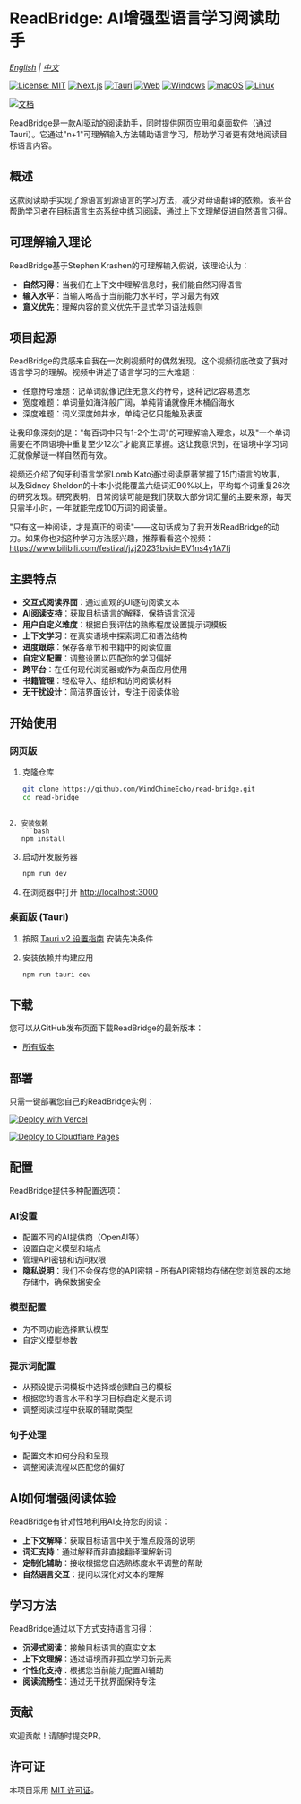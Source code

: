 # ReadBridge: AI增强型语言学习阅读助手

*[English](./README.md) | [中文](./README.zh-CN.md)*

[![License: MIT](https://img.shields.io/badge/License-MIT-yellow.svg)](https://opensource.org/licenses/MIT) [![Next.js](https://img.shields.io/badge/Next.js-black?logo=next.js&logoColor=white)](https://nextjs.org/) [![Tauri](https://img.shields.io/badge/Tauri-24C8D8?logo=tauri&logoColor=white)](https://tauri.app/) [![Web](https://img.shields.io/badge/-Web-blue)](https://nextjs.org/) [![Windows](https://img.shields.io/badge/平台-Windows-blue?logo=windows&logoColor=white)](https://tauri.app/) [![macOS](https://img.shields.io/badge/平台-macOS-blue?logo=apple&logoColor=white)](https://tauri.app/) [![Linux](https://img.shields.io/badge/平台-Linux-blue?logo=linux&logoColor=white)](https://tauri.app/)

[![文档](https://img.shields.io/badge/文档-docs.readbridge.cc-blue)](https://docs.readbridge.cc/)

ReadBridge是一款AI驱动的阅读助手，同时提供网页应用和桌面软件（通过Tauri）。它通过"n+1"可理解输入方法辅助语言学习，帮助学习者更有效地阅读目标语言内容。

## 概述

这款阅读助手实现了源语言到源语言的学习方法，减少对母语翻译的依赖。该平台帮助学习者在目标语言生态系统中练习阅读，通过上下文理解促进自然语言习得。

## 可理解输入理论

ReadBridge基于Stephen Krashen的可理解输入假说，该理论认为：

- **自然习得**：当我们在上下文中理解信息时，我们能自然习得语言
- **输入水平**：当输入略高于当前能力水平时，学习最为有效
- **意义优先**：理解内容的意义优先于显式学习语法规则

## 项目起源

ReadBridge的灵感来自我在一次刷视频时的偶然发现，这个视频彻底改变了我对语言学习的理解。视频中讲述了语言学习的三大难题：

- 任意符号难题：记单词就像记住无意义的符号，这种记忆容易遗忘
- 宽度难题：单词量如海洋般广阔，单纯背诵就像用木桶舀海水
- 深度难题：词义深度如井水，单纯记忆只能触及表面

让我印象深刻的是："每百词中只有1-2个生词"的可理解输入理念，以及"一个单词需要在不同语境中重复至少12次"才能真正掌握。这让我意识到，在语境中学习词汇就像解谜一样自然而有效。

视频还介绍了匈牙利语言学家Lomb Kato通过阅读原著掌握了15门语言的故事，以及Sidney Sheldon的十本小说能覆盖六级词汇90%以上，平均每个词重复26次的研究发现。研究表明，日常阅读可能是我们获取大部分词汇量的主要来源，每天只需半小时，一年就能完成100万词的阅读量。

"只有这一种阅读，才是真正的阅读"——这句话成为了我开发ReadBridge的动力。如果你也对这种学习方法感兴趣，推荐看看这个视频：https://www.bilibili.com/festival/jzj2023?bvid=BV1ns4y1A7fj

## 主要特点

- **交互式阅读界面**：通过直观的UI逐句阅读文本
- **AI阅读支持**：获取目标语言的解释，保持语言沉浸
- **用户自定义难度**：根据自我评估的熟练程度设置提示词模板
- **上下文学习**：在真实语境中探索词汇和语法结构
- **进度跟踪**：保存各章节和书籍中的阅读位置
- **自定义配置**：调整设置以匹配你的学习偏好
- **跨平台**：在任何现代浏览器或作为桌面应用使用
- **书籍管理**：轻松导入、组织和访问阅读材料
- **无干扰设计**：简洁界面设计，专注于阅读体验

## 开始使用

### 网页版

1. 克隆仓库
   ```bash
   git clone https://github.com/WindChimeEcho/read-bridge.git
   cd read-bridge
```

2. 安装依赖
   ```bash
   npm install
```

3. 启动开发服务器
   ```bash
   npm run dev
   ```

4. 在浏览器中打开 [http://localhost:3000](http://localhost:3000)

### 桌面版 (Tauri)

1. 按照 [Tauri v2 设置指南](https://v2.tauri.app/guides/quick-start/prerequisites) 安装先决条件
   
2. 安装依赖并构建应用
   ```bash
   npm run tauri dev
   ```

## 下载

您可以从GitHub发布页面下载ReadBridge的最新版本：

- [所有版本](https://github.com/WindChimeEcho/read-bridge/releases)

## 部署

只需一键部署您自己的ReadBridge实例：

[![Deploy with Vercel](https://vercel.com/button)](https://vercel.com/new/clone?repository-url=https://github.com/WindChimeEcho/read-bridge)

[![Deploy to Cloudflare Pages](https://img.shields.io/badge/部署到-Cloudflare%20Pages-orange.svg?style=for-the-badge&logo=cloudflare)](https://developers.cloudflare.com/pages/framework-guides/deploy-a-nextjs-site/)

## 配置

ReadBridge提供多种配置选项：

### AI设置
- 配置不同的AI提供商（OpenAI等）
- 设置自定义模型和端点
- 管理API密钥和访问权限
- **隐私说明**：我们不会保存您的API密钥 - 所有API密钥均存储在您浏览器的本地存储中，确保数据安全

### 模型配置
- 为不同功能选择默认模型
- 自定义模型参数

### 提示词配置
- 从预设提示词模板中选择或创建自己的模板
- 根据您的语言水平和学习目标自定义提示词
- 调整阅读过程中获取的辅助类型

### 句子处理
- 配置文本如何分段和呈现
- 调整阅读流程以匹配您的偏好

## AI如何增强阅读体验

ReadBridge有针对性地利用AI支持您的阅读：

- **上下文解释**：获取目标语言中关于难点段落的说明
- **词汇支持**：通过解释而非直接翻译理解新词
- **定制化辅助**：接收根据您自选熟练度水平调整的帮助
- **自然语言交互**：提问以深化对文本的理解

## 学习方法

ReadBridge通过以下方式支持语言习得：

- **沉浸式阅读**：接触目标语言的真实文本
- **上下文理解**：通过语境而非孤立学习新元素
- **个性化支持**：根据您当前能力配置AI辅助
- **阅读流畅性**：通过无干扰界面保持专注

## 贡献

欢迎贡献！请随时提交PR。

## 许可证

本项目采用 [MIT 许可证](LICENSE)。
